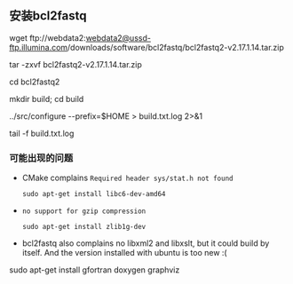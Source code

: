 ## 安装bcl2fastq

wget ftp://webdata2:webdata2@ussd-ftp.illumina.com/downloads/software/bcl2fastq/bcl2fastq2-v2.17.1.14.tar.zip

tar -zxvf bcl2fastq2-v2.17.1.14.tar.zip

cd bcl2fastq2

mkdir build; cd build

../src/configure --prefix=$HOME > build.txt.log 2>&1

tail -f build.txt.log

### 可能出现的问题

* CMake complains `Required header sys/stat.h not found`

  `sudo apt-get install libc6-dev-amd64`

* `no support for gzip compression`

  `sudo apt-get install zlib1g-dev`

* bcl2fastq also complains no libxml2 and libxslt, but it could build by itself. And the version installed with ubuntu is too new :(


sudo apt-get install gfortran doxygen graphviz

